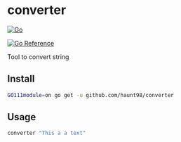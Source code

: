 # converter

[![Go](https://github.com/haunt98/converter/workflows/Go/badge.svg?branch=master)](https://github.com/actions/setup-go)

[![Go Reference](https://pkg.go.dev/badge/github.com/haunt98/converter.svg)](https://pkg.go.dev/github.com/haunt98/converter)

Tool to convert string

## Install

```sh
GO111module=on go get -u github.com/haunt98/converter
```

## Usage

```sh
converter "This a a text"
```
